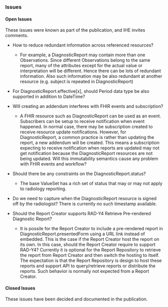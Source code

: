 ### Issues

#### Open Issues

These issues were known as part of the publication, and IHE invites comments.

- How to reduce redundant information across referenced resources?
    - For example, a DiagnosticReport may contain more than one Observations. Since different Observations belong to the same report, many of the attributes except for the actual value or interpretation will be different. Hence there can be lots of redundant information. Also such information may be also redundant at another resource (e.g. subject is repeated in DiagnosticReport)

- For DiagnosticReport.effective[x], should Period data type be also supported in addition to DateTime?

- Will creating an addendum interferes with FHIR events and subscription?
    - A FHIR resource such as DiagnosticReport can be used as an event. Subscribers can be setup to receive notification when event happened. In normal case, there may be subscription created to receive resource update notifications. However, for DiagnosticReport, a common practice is rather than updating the report, a new addendum will be created. This means a subscription expecting to receive notification when reports are updated may not get notification because the DiagnosticReport resources are not being updated. Will this immutability semantics cause any problem with FHIR events and workflow?

- Should there be any constraints on the DiagnosticReport.status?
    - The base ValueSet has a rich set of status that may or may not apply to radiology reporting.

- Do we need to capture when the DiagnosticReport resource is signed off by the radiologist? There is currently no such timestamp available.

- Should the Report Creator supports RAD-Y4 Retrieve Pre-rendered Diagnostic Report?
    - It is possile for the Report Creator to include a pre-rendered report in DiagnosticReport.presentedForm using a URL link instead of embedded. This is the case if the Report Creator host the report on its own. In this case, should the Report Creator require to support RAD-Y4? Currently it is optional for the Report Repository to retrieve the report from Report Creator and then switch the hosting to itself. The expectation is that the Report Repository is design to host these reports and support API to query/retrieve reports or distribute the reports. Such behavior is normally not expected from a Report Creator.

#### Closed Issues

These issues have been decided and documented in the publication.